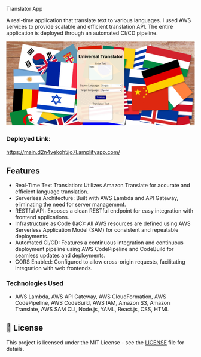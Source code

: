  Translator App

A real-time application that translate text to various languages. I used AWS services to provide scalable and efficient translation API. The entire application is deployed through an automated CI/CD pipeline.

![Screenshot of App](./translatorapplication.png)

### Deployed Link: 
https://main.d2n4vekoh5jo7l.amplifyapp.com/

## Features

- Real-Time Text Translation: Utilizes Amazon Translate for accurate and efficient language translation.
- Serverless Architecture: Built with AWS Lambda and API Gateway, eliminating the need for server management.
- RESTful API: Exposes a clean RESTful endpoint for easy integration with frontend applications.
- Infrastructure as Code (IaC): All AWS resources are defined using AWS Serverless Application Model (SAM) for consistent and repeatable deployments.
- Automated CI/CD: Features a continuous integration and continuous deployment pipeline using AWS CodePipeline and CodeBuild for seamless updates and deployments.
- CORS Enabled: Configured to allow cross-origin requests, facilitating integration with web frontends.

### Technologies Used
- AWS Lambda, AWS API Gateway, AWS CloudFormation, AWS CodePipeline, AWS CodeBuild, AWS IAM, Amazon S3, Amazon Translate, AWS SAM CLI, Node.js, YAML, React.js, CSS, HTML

## 📄 License

This project is licensed under the MIT License - see the [LICENSE](LICENSE) file for details.

